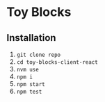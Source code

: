 # Toy Blocks

## Installation

1. `git clone repo`
2. `cd toy-blocks-client-react`
3. `nvm use`
4. `npm i`
5. `npm start`
6. `npm test`
